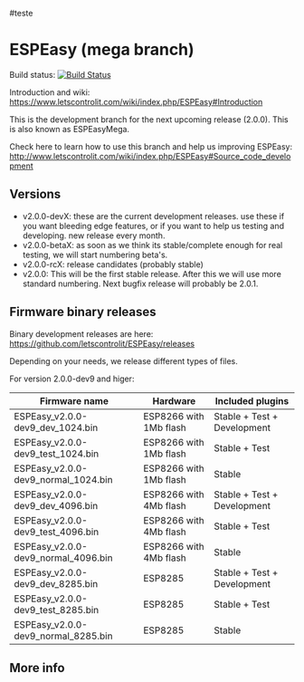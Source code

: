 #teste

# ESPEasy (mega branch)

Build status: [![Build Status](https://travis-ci.org/letscontrolit/ESPEasy.svg?branch=mega)](https://travis-ci.org/letscontrolit/ESPEasy)

Introduction and wiki: https://www.letscontrolit.com/wiki/index.php/ESPEasy#Introduction

This is the development branch for the next upcoming release (2.0.0). This is also known as ESPEasyMega.

Check here to learn how to use this branch and help us improving ESPEasy: http://www.letscontrolit.com/wiki/index.php/ESPEasy#Source_code_development

## Versions

* v2.0.0-devX: these are the current development releases. use these if you want bleeding edge features, or if you want to help us testing and developing. new release every month.
* v2.0.0-betaX: as soon as we think its stable/complete enough for real testing, we will start numbering beta's.
* v2.0.0-rcX: release candidates (probably stable)
* v2.0.0: This will be the first stable release. After this we will use more standard numbering. Next bugfix release will probably be 2.0.1.

## Firmware binary releases

Binary development releases are here: https://github.com/letscontrolit/ESPEasy/releases

Depending on your needs, we release different types of files.

For version 2.0.0-dev9 and higer:

Firmware name                        | Hardware                | Included plugins            |
-------------------------------------|-------------------------|-----------------------------|
ESPEasy_v2.0.0-dev9_dev_1024.bin     | ESP8266 with 1Mb flash  | Stable + Test + Development |
ESPEasy_v2.0.0-dev9_test_1024.bin    | ESP8266 with 1Mb flash  | Stable + Test               |
ESPEasy_v2.0.0-dev9_normal_1024.bin  | ESP8266 with 1Mb flash  | Stable                      |
ESPEasy_v2.0.0-dev9_dev_4096.bin     | ESP8266 with 4Mb flash  | Stable + Test + Development |
ESPEasy_v2.0.0-dev9_test_4096.bin    | ESP8266 with 4Mb flash  | Stable + Test               |
ESPEasy_v2.0.0-dev9_normal_4096.bin  | ESP8266 with 4Mb flash  | Stable                      |
ESPEasy_v2.0.0-dev9_dev_8285.bin     | ESP8285                 | Stable + Test + Development |
ESPEasy_v2.0.0-dev9_test_8285.bin    | ESP8285                 | Stable + Test               |
ESPEasy_v2.0.0-dev9_normal_8285.bin  | ESP8285                 | Stable                      |

## More info


